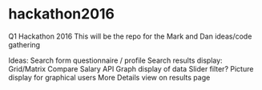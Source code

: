 # hackathon2016 ##
Q1 Hackathon 2016
This will be the repo for the Mark and Dan ideas/code gathering

Ideas: 
Search form questionnaire / profile
Search results display: 
Grid/Matrix 
Compare
Salary API
Graph display of data
Slider filter?
Picture display for graphical users
More Details view on results page
